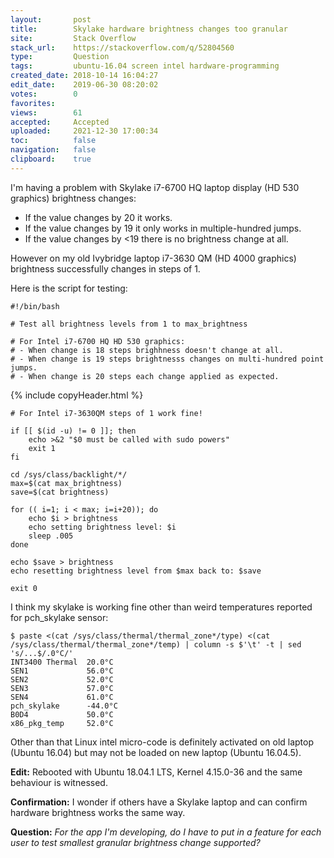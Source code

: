 ```yaml
---
layout:       post
title:        Skylake hardware brightness changes too granular
site:         Stack Overflow
stack_url:    https://stackoverflow.com/q/52804560
type:         Question
tags:         ubuntu-16.04 screen intel hardware-programming
created_date: 2018-10-14 16:04:27
edit_date:    2019-06-30 08:20:02
votes:        0
favorites:    
views:        61
accepted:     Accepted
uploaded:     2021-12-30 17:00:34
toc:          false
navigation:   false
clipboard:    true
---
```


I'm having a problem with Skylake i7-6700 HQ laptop display (HD 530 graphics) brightness changes:

- If the value changes by 20 it works.
- If the value changes by 19 it only works in multiple-hundred jumps.
- If the value changes by <19 there is no brightness change at all.

However on my old Ivybridge laptop i7-3630 QM (HD 4000 graphics) brightness successfully changes in steps of 1.

Here is the script for testing:

<!-- Language: lang-bash -->

``` 
#!/bin/bash

# Test all brightness levels from 1 to max_brightness

# For Intel i7-6700 HQ HD 530 graphics:
# - When change is 18 steps brighhness doesn't change at all.
# - When change is 19 steps brightnesss changes on multi-hundred point jumps.
# - When change is 20 steps each change applied as expected.

```

{% include copyHeader.html %}
``` 
# For Intel i7-3630QM steps of 1 work fine!

if [[ $(id -u) != 0 ]]; then
    echo >&2 "$0 must be called with sudo powers"
    exit 1
fi

cd /sys/class/backlight/*/
max=$(cat max_brightness)
save=$(cat brightness)

for (( i=1; i < max; i=i+20)); do
    echo $i > brightness
    echo setting brightness level: $i
    sleep .005
done

echo $save > brightness
echo resetting brightness level from $max back to: $save

exit 0

```


I think my skylake is working fine other than weird temperatures reported for pch_skylake sensor:

``` 
$ paste <(cat /sys/class/thermal/thermal_zone*/type) <(cat /sys/class/thermal/thermal_zone*/temp) | column -s $'\t' -t | sed 's/...$/.0°C/'
INT3400 Thermal  20.0°C
SEN1             56.0°C
SEN2             52.0°C
SEN3             57.0°C
SEN4             61.0°C
pch_skylake      -44.0°C
B0D4             50.0°C
x86_pkg_temp     52.0°C

```

Other than that Linux intel micro-code is definitely activated on old laptop (Ubuntu 16.04) but may not be loaded on new laptop (Ubuntu 16.04.5).

**Edit:** Rebooted with Ubuntu 18.04.1 LTS, Kernel 4.15.0-36 and the same behaviour is witnessed.

**Confirmation:** I wonder if others have a Skylake laptop and can confirm hardware brightness works the same way.

**Question:** *For the app I'm developing, do I have to put in a feature for each user to test smallest granular brightness change supported?*
